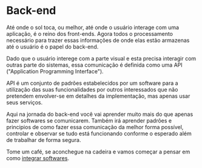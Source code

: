 # Back-end

Até onde o sol toca, ou melhor, até onde o usuário interage com uma aplicação, é o reino dos front-ends. Agora todos o processamento necessário para trazer essas informações de onde elas estão armazenas até o usuário é o papel do back-end.

Dado que o usuário interege com a parte visual e esta precisa interagir com outras parte do sistemas, essa comunicação é definida como uma API ("Application Programming Interface").

API é um conjunto de padrões estabelecidos por um software para a utilização das suas funcionalidades por outros interessados que não pretendem envolver-se em detalhes da implementação, mas apenas usar seus serviços. 

Aqui na jornada do back-end você vai aprender muito mais do que apenas fazer softwares se comunicarem. Também irá aprender padrões e principios de como fazer essa comunicação da melhor forma possível, controlar e observar se tudo está funcionando conforme o esperado além de trabalhar de forma segura.

Tome um café, se aconchegue na cadeira e vamos começar a pensar em como [integrar softwares](api/api).
